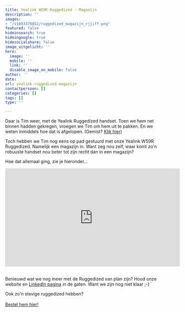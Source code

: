 ```yaml
---
title: Yealink W59R Ruggedized - Magazijn
description: ''
images:
- "/v1603378852/ruggedized_magazijn_rjjiff.png"
featured: false
hideinsearch: true
hideingoogle: true
hidesocialshare: false
image_uitgelicht: ''
hero:
  image: ''
  mobile: ''
  link: ''
  disable_image_on_mobile: false
author: ''
date: 
url: yealink-ruggedized-magazijn
contactpersoon: []
categories: []
tags: []
type: ''

---
```

Daar is Tim weer, met de Yealink Ruggedized handset. Toen we hem net binnen hadden gekregen, vroegen we Tim om hem uit te pakken. En we weten inmiddels hoe dat is afgelopen. (Gemist? <a href="https://www.youtube.com/watch?v=div51k3mweM" target="blank">Klik hier</a>)

Toch hebben we Tim nog eens op pad gestuurd met onze Yealink W59R Ruggedized. Namelijk een magazijn in. Want zeg nou zelf, waar komt zo'n robuuste handset nou beter tot zijn recht dan in een magazijn? 

Hoe dat allemaal ging, zie je hieronder...

<iframe width="560" height="315" src="https://www.youtube.com/embed/SWkrvjJ0XFM" frameborder="0" allow="accelerometer; autoplay; clipboard-write; encrypted-media; gyroscope; picture-in-picture" allowfullscreen></iframe><br><br>

Benieuwd wat we nog meer met de Ruggedized van plan zijn? Houd onze website en <a href="https://www.linkedin.com/company/callvoip-telefonie/" target="blank">LinkedIn pagina</a> in de gaten. Want we zijn nog niet klaar ;-)

Ook zo'n stevige ruggedized hebben?
<br><br><a href="https://callvoip.shop/multicell-oplossingen/1053-yealink-w59r-ruggedized-hd-ip-dect-handset.html" class="button">Bestel hem hier!</a>
